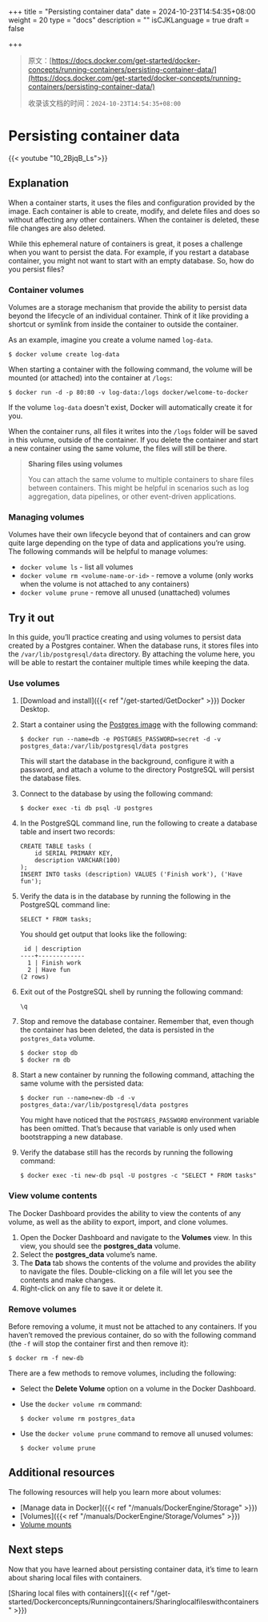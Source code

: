 +++
title = "Persisting container data"
date = 2024-10-23T14:54:35+08:00
weight = 20
type = "docs"
description = ""
isCJKLanguage = true
draft = false

+++

> 原文：[https://docs.docker.com/get-started/docker-concepts/running-containers/persisting-container-data/](https://docs.docker.com/get-started/docker-concepts/running-containers/persisting-container-data/)
>
> 收录该文档的时间：`2024-10-23T14:54:35+08:00`

# Persisting container data

{{< youtube "10_2BjqB_Ls">}}

## Explanation

When a container starts, it uses the files and configuration provided by the image. Each container is able to create, modify, and delete files and does so without affecting any other containers. When the container is deleted, these file changes are also deleted.

While this ephemeral nature of containers is great, it poses a challenge when you want to persist the data. For example, if you restart a database container, you might not want to start with an empty database. So, how do you persist files?

### Container volumes

Volumes are a storage mechanism that provide the ability to persist data beyond the lifecycle of an individual container. Think of it like providing a shortcut or symlink from inside the container to outside the container.

As an example, imagine you create a volume named `log-data`.



```console
$ docker volume create log-data
```

When starting a container with the following command, the volume will be mounted (or attached) into the container at `/logs`:



```console
$ docker run -d -p 80:80 -v log-data:/logs docker/welcome-to-docker
```

If the volume `log-data` doesn't exist, Docker will automatically create it for you.

When the container runs, all files it writes into the `/logs` folder will be saved in this volume, outside of the container. If you delete the container and start a new container using the same volume, the files will still be there.

> **Sharing files using volumes**
>
> You can attach the same volume to multiple containers to share files between containers. This might be helpful in scenarios such as log aggregation, data pipelines, or other event-driven applications.

### Managing volumes

Volumes have their own lifecycle beyond that of containers and can grow quite large depending on the type of data and applications you’re using. The following commands will be helpful to manage volumes:

- `docker volume ls` - list all volumes
- `docker volume rm <volume-name-or-id>` - remove a volume (only works when the volume is not attached to any containers)
- `docker volume prune` - remove all unused (unattached) volumes

## Try it out

In this guide, you’ll practice creating and using volumes to persist data created by a Postgres container. When the database runs, it stores files into the `/var/lib/postgresql/data` directory. By attaching the volume here, you will be able to restart the container multiple times while keeping the data.

### Use volumes

1. [Download and install]({{< ref "/get-started/GetDocker" >}}) Docker Desktop.

2. Start a container using the [Postgres image](https://hub.docker.com/_/postgres) with the following command:

   

   ```console
   $ docker run --name=db -e POSTGRES_PASSWORD=secret -d -v postgres_data:/var/lib/postgresql/data postgres
   ```

   This will start the database in the background, configure it with a password, and attach a volume to the directory PostgreSQL will persist the database files.

3. Connect to the database by using the following command:

   

   ```console
   $ docker exec -ti db psql -U postgres
   ```

4. In the PostgreSQL command line, run the following to create a database table and insert two records:

   

   ```text
   CREATE TABLE tasks (
       id SERIAL PRIMARY KEY,
       description VARCHAR(100)
   );
   INSERT INTO tasks (description) VALUES ('Finish work'), ('Have fun');
   ```

5. Verify the data is in the database by running the following in the PostgreSQL command line:

   

   ```text
   SELECT * FROM tasks;
   ```

   You should get output that looks like the following:

   

   ```text
    id | description
   ----+-------------
     1 | Finish work
     2 | Have fun
   (2 rows)
   ```

6. Exit out of the PostgreSQL shell by running the following command:

   

   ```console
   \q
   ```

7. Stop and remove the database container. Remember that, even though the container has been deleted, the data is persisted in the `postgres_data` volume.

   

   ```console
   $ docker stop db
   $ docker rm db
   ```

8. Start a new container by running the following command, attaching the same volume with the persisted data:

   

   ```console
   $ docker run --name=new-db -d -v postgres_data:/var/lib/postgresql/data postgres 
   ```

   You might have noticed that the `POSTGRES_PASSWORD` environment variable has been omitted. That’s because that variable is only used when bootstrapping a new database.

9. Verify the database still has the records by running the following command:

   

   ```console
   $ docker exec -ti new-db psql -U postgres -c "SELECT * FROM tasks"
   ```

### View volume contents

The Docker Dashboard provides the ability to view the contents of any volume, as well as the ability to export, import, and clone volumes.

1. Open the Docker Dashboard and navigate to the **Volumes** view. In this view, you should see the **postgres_data** volume.
2. Select the **postgres_data** volume’s name.
3. The **Data** tab shows the contents of the volume and provides the ability to navigate the files. Double-clicking on a file will let you see the contents and make changes.
4. Right-click on any file to save it or delete it.

### Remove volumes

Before removing a volume, it must not be attached to any containers. If you haven’t removed the previous container, do so with the following command (the `-f` will stop the container first and then remove it):



```console
$ docker rm -f new-db
```

There are a few methods to remove volumes, including the following:

- Select the **Delete Volume** option on a volume in the Docker Dashboard.

- Use the `docker volume rm` command:

  

  ```console
  $ docker volume rm postgres_data
  ```

- Use the `docker volume prune` command to remove all unused volumes:

  

  ```console
  $ docker volume prune
  ```

## Additional resources

The following resources will help you learn more about volumes:

- [Manage data in Docker]({{< ref "/manuals/DockerEngine/Storage" >}})
- [Volumes]({{< ref "/manuals/DockerEngine/Storage/Volumes" >}})
- [Volume mounts](https://docs.docker.com/engine/containers/run/#volume-mounts)

## Next steps

Now that you have learned about persisting container data, it’s time to learn about sharing local files with containers.

[Sharing local files with containers]({{< ref "/get-started/Dockerconcepts/Runningcontainers/Sharinglocalfileswithcontainers" >}})
